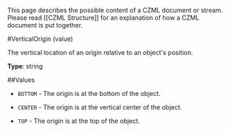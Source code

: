This page describes the possible content of a CZML document or stream.  Please read [[CZML Structure]] for an explanation of how a CZML document is put together.

#VerticalOrigin (value)

The vertical location of an origin relative to an object's position.

**Type**: string

##Values

* `BOTTOM` - The origin is at the bottom of the object.

* `CENTER` - The origin is at the vertical center of the object.

* `TOP` - The origin is at the top of the object.


